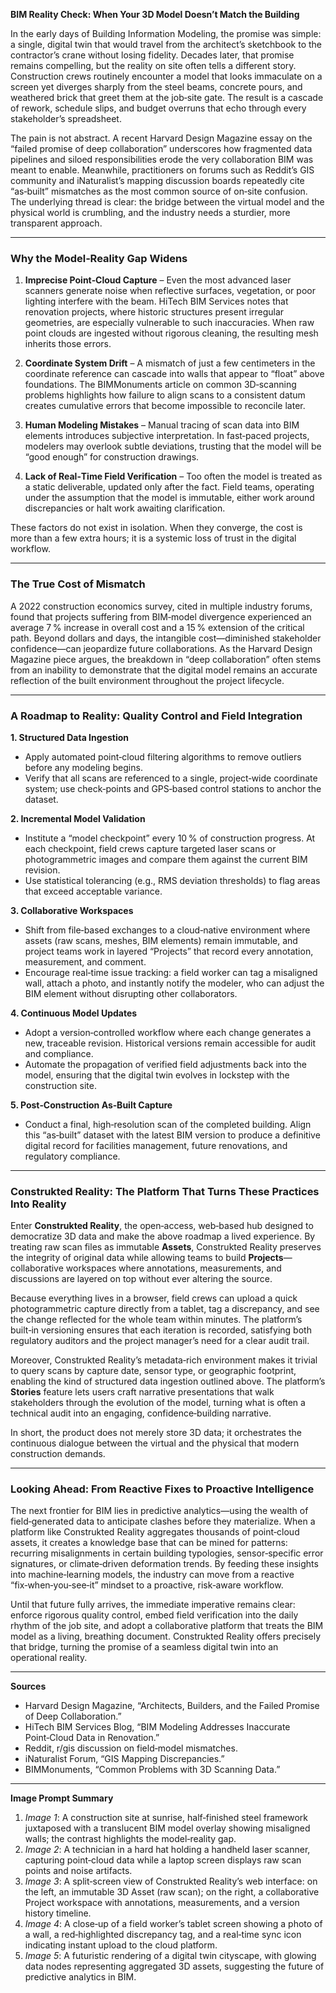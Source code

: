 **BIM Reality Check: When Your 3D Model Doesn’t Match the Building**

In the early days of Building Information Modeling, the promise was simple: a single, digital twin that would travel from the architect’s sketchbook to the contractor’s crane without losing fidelity. Decades later, that promise remains compelling, but the reality on site often tells a different story. Construction crews routinely encounter a model that looks immaculate on a screen yet diverges sharply from the steel beams, concrete pours, and weathered brick that greet them at the job‑site gate. The result is a cascade of rework, schedule slips, and budget overruns that echo through every stakeholder’s spreadsheet.

The pain is not abstract. A recent Harvard Design Magazine essay on the “failed promise of deep collaboration” underscores how fragmented data pipelines and siloed responsibilities erode the very collaboration BIM was meant to enable. Meanwhile, practitioners on forums such as Reddit’s GIS community and iNaturalist’s mapping discussion boards repeatedly cite “as‑built” mismatches as the most common source of on‑site confusion. The underlying thread is clear: the bridge between the virtual model and the physical world is crumbling, and the industry needs a sturdier, more transparent approach.

---

### Why the Model‑Reality Gap Widens

1. **Imprecise Point‑Cloud Capture** – Even the most advanced laser scanners generate noise when reflective surfaces, vegetation, or poor lighting interfere with the beam. HiTech BIM Services notes that renovation projects, where historic structures present irregular geometries, are especially vulnerable to such inaccuracies. When raw point clouds are ingested without rigorous cleaning, the resulting mesh inherits those errors.

2. **Coordinate System Drift** – A mismatch of just a few centimeters in the coordinate reference can cascade into walls that appear to “float” above foundations. The BIMMonuments article on common 3D‑scanning problems highlights how failure to align scans to a consistent datum creates cumulative errors that become impossible to reconcile later.

3. **Human Modeling Mistakes** – Manual tracing of scan data into BIM elements introduces subjective interpretation. In fast‑paced projects, modelers may overlook subtle deviations, trusting that the model will be “good enough” for construction drawings.

4. **Lack of Real‑Time Field Verification** – Too often the model is treated as a static deliverable, updated only after the fact. Field teams, operating under the assumption that the model is immutable, either work around discrepancies or halt work awaiting clarification.

These factors do not exist in isolation. When they converge, the cost is more than a few extra hours; it is a systemic loss of trust in the digital workflow.

---

### The True Cost of Mismatch

A 2022 construction economics survey, cited in multiple industry forums, found that projects suffering from BIM‑model divergence experienced an average 7 % increase in overall cost and a 15 % extension of the critical path. Beyond dollars and days, the intangible cost—diminished stakeholder confidence—can jeopardize future collaborations. As the Harvard Design Magazine piece argues, the breakdown in “deep collaboration” often stems from an inability to demonstrate that the digital model remains an accurate reflection of the built environment throughout the project lifecycle.

---

### A Roadmap to Reality: Quality Control and Field Integration

**1. Structured Data Ingestion**  
   - Apply automated point‑cloud filtering algorithms to remove outliers before any modeling begins.  
   - Verify that all scans are referenced to a single, project‑wide coordinate system; use check‑points and GPS‑based control stations to anchor the dataset.

**2. Incremental Model Validation**  
   - Institute a “model checkpoint” every 10 % of construction progress. At each checkpoint, field crews capture targeted laser scans or photogrammetric images and compare them against the current BIM revision.  
   - Use statistical tolerancing (e.g., RMS deviation thresholds) to flag areas that exceed acceptable variance.

**3. Collaborative Workspaces**  
   - Shift from file‑based exchanges to a cloud‑native environment where assets (raw scans, meshes, BIM elements) remain immutable, and project teams work in layered “Projects” that record every annotation, measurement, and comment.  
   - Encourage real‑time issue tracking: a field worker can tag a misaligned wall, attach a photo, and instantly notify the modeler, who can adjust the BIM element without disrupting other collaborators.

**4. Continuous Model Updates**  
   - Adopt a version‑controlled workflow where each change generates a new, traceable revision. Historical versions remain accessible for audit and compliance.  
   - Automate the propagation of verified field adjustments back into the model, ensuring that the digital twin evolves in lockstep with the construction site.

**5. Post‑Construction As‑Built Capture**  
   - Conduct a final, high‑resolution scan of the completed building. Align this “as‑built” dataset with the latest BIM version to produce a definitive digital record for facilities management, future renovations, and regulatory compliance.

---

### Construkted Reality: The Platform That Turns These Practices Into Reality

Enter **Construkted Reality**, the open‑access, web‑based hub designed to democratize 3D data and make the above roadmap a lived experience. By treating raw scan files as immutable **Assets**, Construkted Reality preserves the integrity of original data while allowing teams to build **Projects**—collaborative workspaces where annotations, measurements, and discussions are layered on top without ever altering the source. 

Because everything lives in a browser, field crews can upload a quick photogrammetric capture directly from a tablet, tag a discrepancy, and see the change reflected for the whole team within minutes. The platform’s built‑in versioning ensures that each iteration is recorded, satisfying both regulatory auditors and the project manager’s need for a clear audit trail.

Moreover, Construkted Reality’s metadata‑rich environment makes it trivial to query scans by capture date, sensor type, or geographic footprint, enabling the kind of structured data ingestion outlined above. The platform’s **Stories** feature lets users craft narrative presentations that walk stakeholders through the evolution of the model, turning what is often a technical audit into an engaging, confidence‑building narrative.

In short, the product does not merely store 3D data; it orchestrates the continuous dialogue between the virtual and the physical that modern construction demands.

---

### Looking Ahead: From Reactive Fixes to Proactive Intelligence

The next frontier for BIM lies in predictive analytics—using the wealth of field‑generated data to anticipate clashes before they materialize. When a platform like Construkted Reality aggregates thousands of point‑cloud assets, it creates a knowledge base that can be mined for patterns: recurring misalignments in certain building typologies, sensor‑specific error signatures, or climate‑driven deformation trends. By feeding these insights into machine‑learning models, the industry can move from a reactive “fix‑when‑you‑see‑it” mindset to a proactive, risk‑aware workflow.

Until that future fully arrives, the immediate imperative remains clear: enforce rigorous quality control, embed field verification into the daily rhythm of the job site, and adopt a collaborative platform that treats the BIM model as a living, breathing document. Construkted Reality offers precisely that bridge, turning the promise of a seamless digital twin into an operational reality.

---

**Sources**  
- Harvard Design Magazine, “Architects, Builders, and the Failed Promise of Deep Collaboration.”  
- HiTech BIM Services Blog, “BIM Modeling Addresses Inaccurate Point‑Cloud Data in Renovation.”  
- Reddit, r/gis discussion on field‑model mismatches.  
- iNaturalist Forum, “GIS Mapping Discrepancies.”  
- BIMMonuments, “Common Problems with 3D Scanning Data.”  

---

**Image Prompt Summary**  

1. *Image 1*: A construction site at sunrise, half‑finished steel framework juxtaposed with a translucent BIM model overlay showing misaligned walls; the contrast highlights the model‑reality gap.  
2. *Image 2*: A technician in a hard hat holding a handheld laser scanner, capturing point‑cloud data while a laptop screen displays raw scan points and noise artifacts.  
3. *Image 3*: A split‑screen view of Construkted Reality’s web interface: on the left, an immutable 3D Asset (raw scan); on the right, a collaborative Project workspace with annotations, measurements, and a version history timeline.  
4. *Image 4*: A close‑up of a field worker’s tablet screen showing a photo of a wall, a red‑highlighted discrepancy tag, and a real‑time sync icon indicating instant upload to the cloud platform.  
5. *Image 5*: A futuristic rendering of a digital twin cityscape, with glowing data nodes representing aggregated 3D assets, suggesting the future of predictive analytics in BIM.
